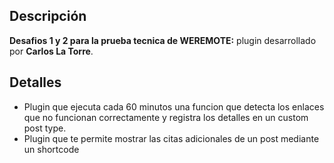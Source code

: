 ## Descripción
**Desafios 1 y 2 para la prueba tecnica de WEREMOTE:** plugin desarrollado por **Carlos La Torre**.

## Detalles
- Plugin que ejecuta cada 60 minutos una funcion que detecta los enlaces que no funcionan correctamente y registra los detalles en un custom post type.
- Plugin que te permite mostrar las citas adicionales de un post mediante un shortcode

